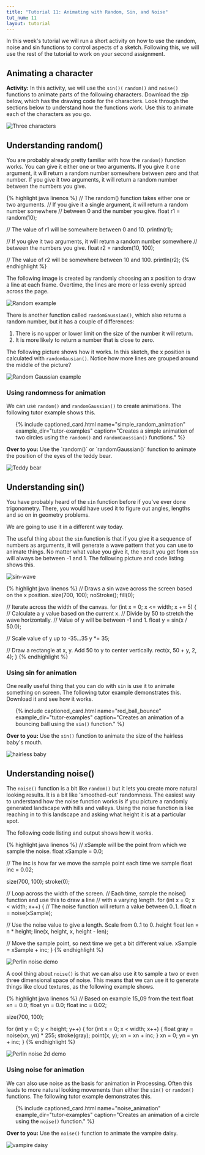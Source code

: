 ```yaml
---
title: "Tutorial 11: Animating with Random, Sin, and Noise"
tut_num: 11
layout: tutorial
---
```


<p class="lead">
  In this week's tutorial we will run a short activity on how to use the
  random, noise and sin functions to control aspects of a sketch. Following
  this, we will use the rest of the tutorial to work on your second
  assignment.
</p>

## Animating a character

<p class="task">
  <strong>Activity:</strong>
  In this activity, we will use the <code>sin()(</code> <code>random()</code> and
  <code>noise()</code> functions to animate parts of the following characters.
  Download the zip below, which has the drawing code for the characters. Look
  through the sections below to understand how the functions work. Use this
  to animate each of the characters as you go.
</p>

![Three characters]({{site.baseurl}}{{page.url}}images/characters.png)

## Understanding random()

You are probably already pretty familiar with how the `random()` function works.
You can give it either one or two arguments. If you give it one argument, it
will return a random number somewhere between zero and that number. If you give
it two arguments, it will return a random number between the numbers you give.

{% highlight java linenos %}
// The random() function takes either one or two arguments.
// If you give it a single argument, it will return a random number somewhere
// between 0 and the number you give.
float r1 = random(10);

// The value of r1 will be somewhere between 0 and 10.
println(r1);

// If you give it two arguments, it will return a random number somewhere
// between the numbers you give.
float r2 = random(10, 100);

// The value of r2 will be somewhere between 10 and 100.
println(r2);
{% endhighlight %}

The following image is created by randomly choosing an x position to draw a line
at each frame. Overtime, the lines are more or less evenly spread across the
page.

![Random example]({{site.baseurl}}{{page.url}}images/random_demo-screenshot.png)

There is another function called `randomGaussian()`, which also returns a random
number, but it has a couple of differences:
1. There is no upper or lower limit on the size of the number it will return.
2. It is more likely to return a number that is close to zero.

The following picture shows how it works. In this sketch, the x position is
calculated with `randomGausian()`. Notice how more lines are grouped around the
middle of the picture?

![Random Gaussian example]({{site.baseurl}}{{page.url}}images/random_gaussian_demo-screenshot.png)

### Using randomness for animation

We can use `random()` and `randomGaussian()` to create animations. The following
tutor example shows this.

<ul class="code-list">

  {% include captioned_card.html
    name="simple_random_animation"
    example_dir="tutor-examples"
    caption="Creates a simple animation of two circles using the
    <code>random()</code> and <code>randomGaussian()</code> functions."
  %}

</ul>

<div class="task">
  <p><strong>Over to you:</strong> Use the `random()` or `randomGaussian()`
  function to animate the position of the eyes of the teddy bear.</p>
  <img alt="Teddy bear" src="{{site.baseurl}}{{page.url}}images/character_2.png">
</div>

## Understanding sin()

You have probably heard of the `sin` function before if you've ever done
trigonometry. There, you would have used it to figure out angles, lengths
and so on in geometry problems.

We are going to use it in a different way today.

The useful thing about the `sin` function is that if you give it a
sequence of numbers as arguments, it will generate a wave pattern that you
can use to animate things. No matter what value you give it, the result you
get from `sin` will always be between -1 and 1. The following picture and
code listing shows this.

![sin-wave]({{site.baseurl}}{{page.url}}images/sin_wave-screenshot.png)

{% highlight java linenos %}
// Draws a sin wave across the screen based on the x position.
size(700, 100);
noStroke();
fill(0);

// Iterate across the width of the canvas.
for (int x = 0; x <= width; x += 5) {
  // Calculate a y value based on the current x.
  // Divide by 50 to stretch the wave horizontally.
  // Value of y will be between -1 and 1.
  float y = sin(x / 50.0);

  // Scale value of y up to -35...35
  y *= 35;

  // Draw a rectangle at x, y. Add 50 to y to center vertically.
  rect(x, 50 + y, 2, 4);
}
{% endhighlight %}

### Using sin for animation

One really useful thing that you can do with `sin` is use it to animate
something on screen. The following tutor example demonstrates this. Download it
and see how it works.

<ul class="code-list">

  {% include captioned_card.html
    name="red_ball_bounce"
    example_dir="tutor-examples"
    caption="Creates an animation of a bouncing ball using the
    <code>sin()</code> function."
  %}

</ul>

<div class="task">
  <p><strong>Over to you:</strong> Use the <code>sin()</code> function to animate
  the size of the hairless baby's mouth.</p>
  <img alt="hairless baby" src="{{site.baseurl}}{{page.url}}images/character_1.png">
</div>

## Understanding noise()

The `noise()` function is a bit like `random()` but it lets you create more
natural looking results. It is a bit like 'smoothed-out' randomness. The easiest
way to understand how the noise function works is if you picture a randomly
generated landscape with hills and valleys. Using the noise function is like
reaching in to this landscape and asking what height it is at a particular spot.

The following code listing and output shows how it works.

{% highlight java linenos %}
// xSample will be the point from which we sample the noise.
float xSample = 0.0;

// The inc is how far we move the sample point each time we sample
float inc = 0.02;

size(700, 100);
stroke(0);

// Loop across the width of the screen.
// Each time, sample the noise() function and use this to draw a line
// with a varying length.
for (int x = 0; x < width; x++) {
  // The noise function will return a value between 0..1.
  float n = noise(xSample);

  // Use the noise value to give a length. Scale from 0..1 to 0..height
  float len = n * height;
  line(x, height, x, height - len);

  // Move the sample point, so next time we get a bit different value.
  xSample = xSample + inc;
}
{% endhighlight %}

![Perlin noise demo]({{site.baseurl}}{{page.url}}images/perlin_noise_1d_demo-screenshot.png)

A cool thing about `noise()` is that we can also use it to sample a two or even
three dimensional space of noise. This means that we can use it to generate
things like cloud textures, as the following example shows.

{% highlight java linenos %}
// Based on example 15_09 from the text
float xn = 0.0;
float yn = 0.0;
float inc = 0.02;

size(700, 100);

for (int y = 0; y < height; y++) {
  for (int x = 0; x < width; x++) {
    float gray = noise(xn, yn) * 255;
    stroke(gray);
    point(x, y);
    xn = xn + inc;
  }
  xn = 0;
  yn = yn + inc;
}
{% endhighlight %}

![Perlin noise 2d demo]({{site.baseurl}}{{page.url}}images/perlin_noise_2d_demo-screenshot.png)

### Using noise for animation

We can also use noise as the basis for animation in Processing. Often this leads
to more natural looking movements than either the `sin()` or `random()`
functions. The following tutor example demonstrates this.

<ul class="code-list">

  {% include captioned_card.html
    name="noise_animation"
    example_dir="tutor-examples"
    caption="Creates an animation of a circle using the
    <code>noise()</code> function."
  %}

</ul>

<div class="task">
  <p><strong>Over to you:</strong> Use the <code>noise()</code> function to animate
  the vampire daisy.</p>
  <img alt="vampire daisy" src="{{site.baseurl}}{{page.url}}images/character_3.png">
</div>

